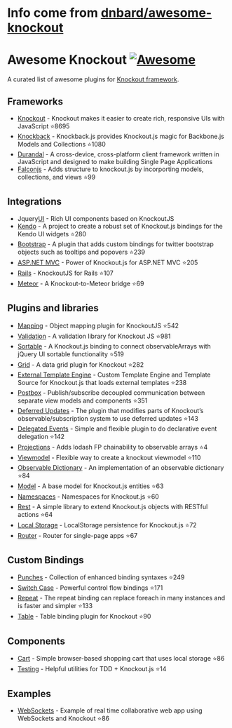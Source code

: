 # Info come from [dnbard/awesome-knockout](https://github.com/dnbard/awesome-knockout)
# Awesome Knockout [![Awesome](https://cdn.rawgit.com/sindresorhus/awesome/d7305f38d29fed78fa85652e3a63e154dd8e8829/media/badge.svg)](https://github.com/sindresorhus/awesome)
A curated list of awesome plugins for [Knockout framework](http://knockoutjs.com/).

## Frameworks
- [Knockout](https://github.com/knockout/knockout) - Knockout makes it easier to create rich, responsive UIs with JavaScript :star:8695
- [Knockback](https://github.com/kmalakoff/knockback) - Knockback.js provides Knockout.js magic for Backbone.js Models and Collections :star:1080
- [Durandal](https://github.com/BlueSpire/Durandal/) - A cross-device, cross-platform client framework written in JavaScript and designed to make building Single Page Applications
- [Falconjs](https://github.com/stoodder/falconjs) - Adds structure to knockout.js by incorporting models, collections, and views :star:99

## Integrations
- Jquery[UI](https://github.com/madcapnmckay/Knockout-UI) - Rich UI components based on KnockoutJS
- [Kendo](https://github.com/kendo-labs/knockout-kendo) - A project to create a robust set of Knockout.js bindings for the Kendo UI widgets :star:280
- [Bootstrap](https://github.com/billpull/knockout-bootstrap) - A plugin that adds custom bindings for twitter bootstrap objects such as tooltips and popovers :star:239
- [ASP.NET MVC](https://github.com/AndreyAkinshin/knockout-mvc) - Power of Knockout.js for ASP.NET MVC :star:205
- [Rails](https://github.com/dnagir/knockout-rails) - KnockoutJS for Rails :star:107
- [Meteor](https://github.com/steveluscher/knockout.meteor) - A Knockout-to-Meteor bridge :star:69

## Plugins and libraries
- [Mapping](https://github.com/SteveSanderson/knockout.mapping) - Object mapping plugin for KnockoutJS :star:542
- [Validation](https://github.com/Knockout-Contrib/Knockout-Validation) - A validation library for Knockout JS :star:981
- [Sortable](https://github.com/rniemeyer/knockout-sortable) - A Knockout.js binding to connect observableArrays with jQuery UI sortable functionality :star:519
- [Grid](https://github.com/Knockout-Contrib/KoGrid) - A data grid plugin for Knockout :star:282
- [External Template Engine](https://github.com/ifandelse/Knockout.js-External-Template-Engine) - Custom Template Engine and Template Source for Knockout.js that loads external templates :star:238
- [Postbox](https://github.com/rniemeyer/knockout-postbox) - Publish/subscribe decoupled communication between separate view models and components :star:351
- [Deferred Updates](https://github.com/mbest/knockout-deferred-updates) - The plugin that modifies parts of Knockout’s observable/subscription system to use deferred updates :star:143
- [Delegated Events](https://github.com/rniemeyer/knockout-delegatedEvents) - Simple and flexible plugin to do declarative event delegation :star:142
- [Projections](https://github.com/profiscience/ko-projections) - Adds lodash FP chainability to observable arrays :star:4
- [Viewmodel](https://github.com/coderenaissance/knockout.viewmodel) - Flexible way to create a knockout viewmodel :star:110
- [Observable Dictionary](https://github.com/jamesfoster/knockout.observableDictionary) - An implementation of an observable dictionary :star:84
- [Model](https://github.com/thelinuxlich/knockout.model) - A base model for Knockout.js entities :star:63
- [Namespaces](https://github.com/hunterloftis/knockout.namespaces) - Namespaces for Knockout.js :star:60
- [Rest](https://github.com/frapontillo/knockout-rest) - A simple library to extend Knockout.js objects with RESTful actions :star:64
- [Local Storage](https://github.com/jimrhoskins/knockout.localStorage) - LocalStorage persistence for Knockout.js :star:72
- [Router](https://github.com/profiscience/ko-component-router) - Router for single-page apps :star:67

## Custom Bindings
- [Punches](https://github.com/mbest/knockout.punches) - Collection of enhanced binding syntaxes :star:249
- [Switch Case](https://github.com/mbest/knockout-switch-case) - Powerful control flow bindings :star:171
- [Repeat](https://github.com/mbest/knockout-repeat) - The repeat binding can replace foreach in many instances and is faster and simpler :star:133
- [Table](https://github.com/mbest/knockout-table) - Table binding plugin for Knockout :star:90

## Components
- [Cart](https://github.com/robconery/knockout-cart) - Simple browser-based shopping cart that uses local storage :star:86
- [Testing](https://github.com/profiscience/ko-component-tester) - Helpful utilities for TDD + Knockout.js :star:14

## Examples
- [WebSockets](https://github.com/carlhoerberg/knockout-websocket-example) - Example of real time collaborative web app using WebSockets and Knockout :star:86

